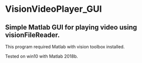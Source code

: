 # VisionVideoPlayer_GUI
## Simple Matlab GUI for playing video using visionFileReader. 
This program required Matlab with vision toolbox installed.

Tested on win10 with Matlab 2018b.
